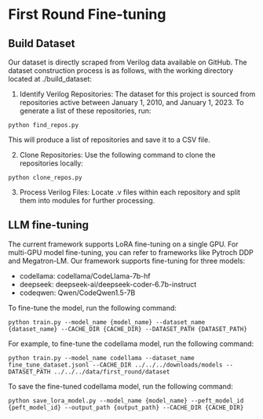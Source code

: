 # First Round Fine-tuning

## Build Dataset

Our dataset is directly scraped from Verilog data available on GitHub. The dataset construction process is as follows, with the working directory located at ./build_dataset:
1. Identify Verilog Repositories: The dataset for this project is sourced from repositories active between January 1, 2010, and January 1, 2023. To generate a list of these repositories, run:
```
python find_repos.py
```
This will produce a list of repositories and save it to a CSV file.

2. Clone Repositories: Use the following command to clone the repositories locally:
```
python clone_repos.py
```

3. Process Verilog Files: Locate .v files within each repository and split them into modules for further processing.

## LLM fine-tuning

The current framework supports LoRA fine-tuning on a single GPU. For multi-GPU model fine-tuning, you can refer to frameworks like Pytroch DDP and Megatron-LM. Our framework supports fine-tuning for three models: 

- codellama: codellama/CodeLlama-7b-hf
- deepseek: deepseek-ai/deepseek-coder-6.7b-instruct
- codeqwen: Qwen/CodeQwen1.5-7B

To fine-tune the model, run the following command:
```
python train.py --model_name {model_name} --dataset_name {dataset_name} --CACHE_DIR {CACHE_DIR} --DATASET_PATH {DATASET_PATH}
```

For example, to fine-tune the codellama model, run the following command:
```
python train.py --model_name codellama --dataset_name fine_tune_dataset.jsonl --CACHE_DIR ../../../downloads/models --DATASET_PATH ../../../data/first_round/dataset
```

To save the fine-tuned codellama model, run the following command:
```
python save_lora_model.py --model_name {model_name} --peft_model_id {peft_model_id} --output_path {output_path} --CACHE_DIR {CACHE_DIR}
```



